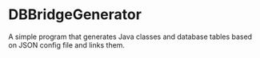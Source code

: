 # DBBridgeGenerator
A simple program that generates Java classes and database tables based on JSON config file and links them. 
